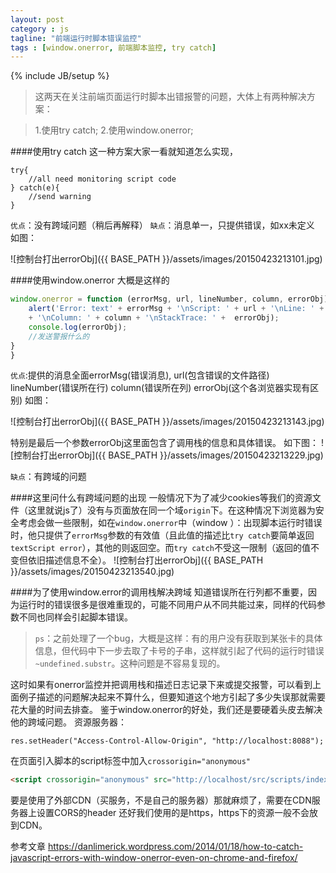 ```yaml
---
layout: post
category : js
tagline: "前端运行时脚本错误监控"
tags : [window.onerror, 前端脚本监控, try catch]
---
```

{% include JB/setup %}

>这两天在关注前端页面运行时脚本出错报警的问题，大体上有两种解决方案：

>1.使用try catch;
>2.使用window.onerror;

####使用try catch
这一种方案大家一看就知道怎么实现，
```
try{
    //all need monitoring script code
} catch(e){
    //send warning
}
```
`优点`：没有跨域问题（稍后再解释）
`缺点`：消息单一，只提供错误，如xx未定义
如图：

![控制台打出errorObj]({{ BASE_PATH }}/assets/images/20150423213101.jpg)

####使用window.onerror
大概是这样的
```javascript
window.onerror = function (errorMsg, url, lineNumber, column, errorObj) {
    alert('Error: text' + errorMsg + '\nScript: ' + url + '\nLine: ' + lineNumber
    + '\nColumn: ' + column + '\nStackTrace: ' +  errorObj);
    console.log(errorObj);
    //发送警报什么的
}
}
```
`优点`:提供的消息全面errorMsg(错误消息), url(包含错误的文件路径) lineNumber(错误所在行) column(错误所在列) errorObj(这个各浏览器实现有区别)
如图：

![控制台打出errorObj]({{ BASE_PATH }}/assets/images/20150423213143.jpg)

特别是最后一个参数errorObj这里面包含了调用栈的信息和具体错误。
如下图：
![控制台打出errorObj]({{ BASE_PATH }}/assets/images/20150423213229.jpg)

`缺点`：有跨域的问题

####这里问什么有跨域问题的出现
一般情况下为了减少cookies等我们的资源文件（这里就说js了）没有与页面放在同一个域`origin`下。在这种情况下浏览器为安全考虑会做一些限制，如在`window.onerror`中（window ）：出现脚本运行时错误时，他只提供了`errorMsg`参数的有效值（且此值的描述比`try catch`要简单返回`textScript error`），其他的则返回空。而`try catch`不受这一限制（返回的值不变但依旧描述信息不全）。
![控制台打出errorObj]({{ BASE_PATH }}/assets/images/20150423213540.jpg)

####为了使用window.error的调用栈解决跨域
知道错误所在行列都不重要，因为运行时的错误很多是很难重现的，可能不同用户从不同共能过来，同样的代码参数不同也同样会引起脚本错误。
>`ps`：之前处理了一个bug，大概是这样：有的用户没有获取到某张卡的具体信息，但代码中下一步去取了卡号的子串，这样就引起了代码的运行时错误`~undefined.substr`。这种问题是不容易复现的。

这时如果有onerror监控并把调用栈和描述日志记录下来或提交报警，可以看到上面例子描述的问题解决起来不算什么，但要知道这个地方引起了多少失误那就需要花大量的时间去排查。
鉴于window.onerror的好处，我们还是要硬着头皮去解决他的跨域问题。
资源服务器：
```
res.setHeader("Access-Control-Allow-Origin", "http://localhost:8088");
```
在页面引入脚本的script标签中加入`crossorigin="anonymous"`
```html
<script crossorigin="anonymous" src="http://localhost/src/scripts/index.js"></script>
```
要是使用了外部CDN（买服务，不是自己的服务器）那就麻烦了，需要在CDN服务器上设置CORS的header
还好我们使用的是https，https下的资源一般不会放到CDN。


参考文章
https://danlimerick.wordpress.com/2014/01/18/how-to-catch-javascript-errors-with-window-onerror-even-on-chrome-and-firefox/